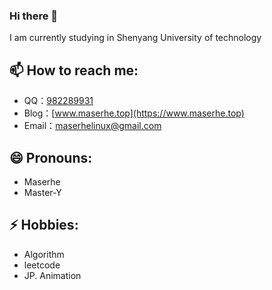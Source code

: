 ### Hi there 👋

I am currently studying in Shenyang University of technology

## 📫 How to reach me: 
- QQ：[982289931](http://wpa.qq.com/msgrd?v=3&uin=982289931&site=qq&menu=yes)
- Blog：[www.maserhe.top](https://www.maserhe.top)
- Email：[maserhelinux@gmail.com](maserhelinux@gmail.com)

## 😄 Pronouns: 
- Maserhe
- Master-Y

## ⚡ Hobbies: 
- Algorithm
- leetcode
- JP. Animation

